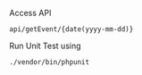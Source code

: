 Access API

``` api/getEvent/{date(yyyy-mm-dd)} ```

Run Unit Test using

``` ./vendor/bin/phpunit ```


